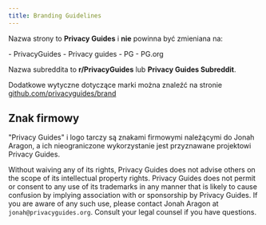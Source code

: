 ```yaml
---
title: Branding Guidelines
---
```


Nazwa strony to **Privacy Guides** i **nie** powinna być zmieniana na:

<div class="pg-red" markdown>
- PrivacyGuides
- Privacy guides
- PG
- PG.org
</div>

Nazwa subreddita to **r/PrivacyGuides** lub **Privacy Guides Subreddit**.

Dodatkowe wytyczne dotyczące marki można znaleźć na stronie [github.com/privacyguides/brand](https://github.com/privacyguides/brand)

## Znak firmowy

"Privacy Guides" i logo tarczy są znakami firmowymi należącymi do Jonah Aragon, a ich nieograniczone wykorzystanie jest przyznawane projektowi Privacy Guides.

Without waiving any of its rights, Privacy Guides does not advise others on the scope of its intellectual property rights. Privacy Guides does not permit or consent to any use of its trademarks in any manner that is likely to cause confusion by implying association with or sponsorship by Privacy Guides. If you are aware of any such use, please contact Jonah Aragon at `jonah@privacyguides.org`. Consult your legal counsel if you have questions.
